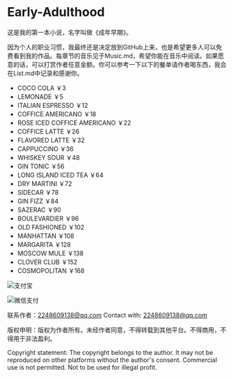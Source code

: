 # Early-Adulthood
这是我的第一本小说，名字叫做《成年早期》。

因为个人的职业习惯，我最终还是决定放到GitHub上来，也是希望更多人可以免费看到我的作品。每章节的音乐见于Music.md，希望你能在音乐中阅读。如果愿意的话，可以打赏作者任意金额。你可以参考一下以下的餐单请作者喝东西，我会在List.md中记录和感谢你。

+ COCO COLA ￥3
+ LEMONADE ￥5
+ ITALIAN ESPRESSO ￥12
+ COFFICE AMERICANO ￥18
+ ROSE ICED COFFICE AMERICANO ￥22
+ COFFICE LATTE ￥26
+ FLAVORED LATTE ￥32
+ CAPPUCCINO ￥36
+ WHISKEY SOUR ￥48
+ GIN TONIC ￥56
+ LONG ISLAND ICED TEA ￥64
+ DRY MARTINI  ￥72
+ SIDECAR ￥78
+ GIN FIZZ ￥84
+ SAZERAC ￥90
+ BOULEVARDIER ￥96
+ OLD FASHIONED ￥102
+ MANHATTAN ￥108
+ MARGARITA ￥128
+ MOSCOW MULE ￥138
+ CLOVER CLUB ￥152
+ COSMOPOLITAN ￥168

![支付宝](./pic/Alipay.jpg)

![微信支付](./pic/Wechat.jpg)

联系作者：2248609138@qq.com
Contact with: 2248609138@qq.com

版权申明：版权为作者所有。未经作者同意，不得转载到其他平台。不得商用，不得用于非法盈利。

Copyright statement: The copyright belongs to the author. It may not be reproduced on other platforms without the author's consent. Commercial use is not permitted. Not to be used for illegal profit.